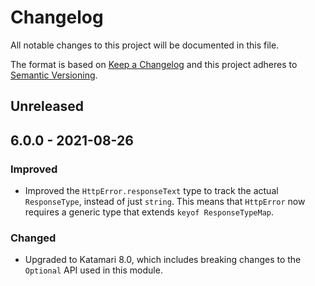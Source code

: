 # Changelog
All notable changes to this project will be documented in this file.

The format is based on [Keep a Changelog](http://keepachangelog.com/en/1.0.0/)
and this project adheres to [Semantic Versioning](http://semver.org/spec/v2.0.0.html).

## Unreleased

## 6.0.0 - 2021-08-26

### Improved
- Improved the `HttpError.responseText` type to track the actual `ResponseType`, instead of just `string`. This means that `HttpError` now requires a generic type that extends `keyof ResponseTypeMap`.

### Changed
- Upgraded to Katamari 8.0, which includes breaking changes to the `Optional` API used in this module.

